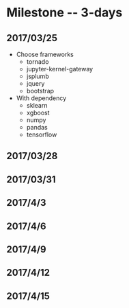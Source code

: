 # Milestone -- 3-days
## 2017/03/25
* Choose frameworks
    * tornado
    * jupyter-kernel-gateway
    * jsplumb
    * jquery
    * bootstrap
* With dependency
    * sklearn
    * xgboost
    * numpy
    * pandas
    * tensorflow

## 2017/03/28

## 2017/03/31

## 2017/4/3

## 2017/4/6

## 2017/4/9

## 2017/4/12

## 2017/4/15

